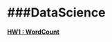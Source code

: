 ###DataScience
===

[**__HW1 : WordCount__**](https://github.com/yannJu/Data-Science/tree/master/DataScience%20HW_1)
